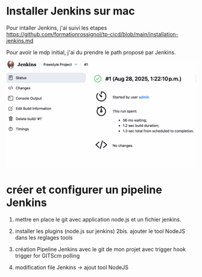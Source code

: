 # Installer Jenkins sur mac
Pour intaller Jenkins, j'ai suivi les etapes https://github.com/formationrossignol/tp-cicd/blob/main/installation-jenkins.md

Pour avoir le mdp initial, j'ai du prendre le path proposé par Jenkins. 

![alt text](<Screenshot 2025-08-28 at 1.23.24 PM.png>)


# créer et configurer un pipeline Jenkins
1. mettre en place le git avec application node.js et un fichier jenkins. 

2. installer les plugins (node.js sur jenkins)
2bis. ajouter le tool NodeJS dans les reglages tools

3. création Pipeline Jenkins avec le git de mon projet avec trigger hook trigger for GITScm polling

4. modification file Jenkins -> ajout tool NodeJS
